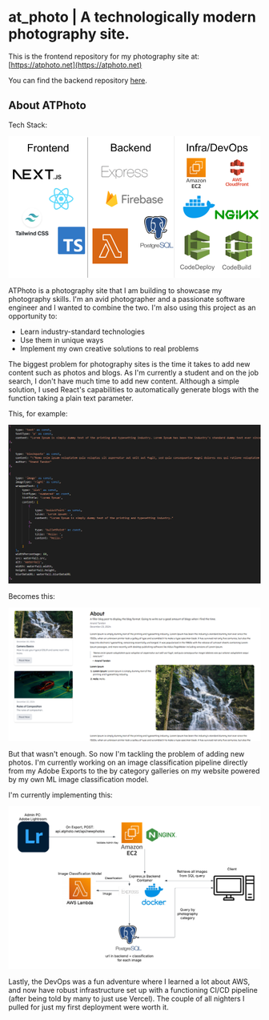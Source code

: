# at_photo | A technologically modern photography site.

This is the frontend repository for my photography site at: [https://atphoto.net](https://atphoto.net)

You can find the backend repository [here](https://github.com/m3di0cre3/at_photo_backend).

## About ATPhoto

Tech Stack:

![image](readmeImgs/ATPhotoTechStack.png)



ATPhoto is a photography site that I am building to showcase my photography skills. I'm an avid photographer and a passionate software engineer and I wanted to combine the two. I'm also using this project as an opportunity to:

- Learn industry-standard technologies
- Use them in unique ways
- Implement my own creative solutions to real problems

The biggest problem for photography sites is the time it takes to add new content such as photos and blogs. As I'm currently a student and on the job search, I don't have much time to add new content. Although a simple solution, I used React's capabilities to automatically generate blogs with the function taking a plain text parameter.

This, for example:

![image](readmeImgs/blogComponentsSS.png)

Becomes this:

![image](readmeImgs/blogSS.png)


But that wasn't enough. So now I'm tackling the problem of adding new photos. I'm currently working on an image classification pipeline directly from my Adobe Exports to the by category galleries on my website powered by my own ML image classification model.

I'm currently implementing this:

![image](readmeImgs/ATPhotoImageClassificationPipeline.png)


Lastly, the DevOps was a fun adventure where I learned a lot about AWS, and now have robust infrastructure set up with a functioning CI/CD pipeline (after being told by many to just use Vercel). The couple of all nighters I pulled for just my first deployment were worth it.










